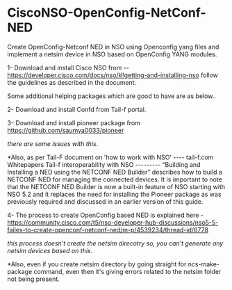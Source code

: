 # CiscoNSO-OpenConfig-NetConf-NED
Create OpenConfig-Netconf NED in NSO using Openconfig yang files and implement a netsim device in NSO based on OpenConfig YANG modules.

1- Download and install Cisco NSO from -- https://developer.cisco.com/docs/nso/#!getting-and-installing-nso 
follow the guidelines as described in the document.

Some additional helping packages which are good to have are as below.. 

2- Download and install Confd from Tail-f portal.

3- Download and install pioneer package from https://github.com/saumya0033/pioneer 

*there are some issues with this*.

*Also, as per Tail-F document on 'how to work with NSO' ---- tail-f.com Whitepapers Tail-f interoperability with NSO ---------
“Building and Installing a NED using the NETCONF NED Builder” describes how to build a NETCONF NED for managing the connected devices.  It is important to note that the NETCONF NED Builder is now a built-in feature of NSO starting with NSO 5.2 and it replaces  the  need  for  installing  the  Pioneer  package  as  was  previously  required  and discussed  in  an  earlier  version  of  this  guide.

4- The process to create OpenConfig based NED is explained here - https://community.cisco.com/t5/nso-developer-hub-discussions/nso5-5-failes-to-create-openconf-netconf-ned/m-p/4539234/thread-id/6778 

*this process doesn't create the netsim direcotry so, you can't generate any netsim devices based on this*.

*Also, even if you create netsim directory by going straight for ncs-make-package command, even then it's giving errors related to the netsim folder not being present.

